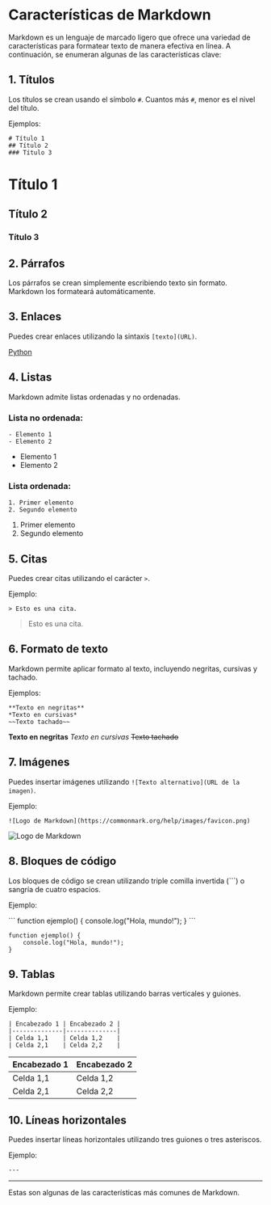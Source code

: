 
# Características de Markdown

Markdown es un lenguaje de marcado ligero que ofrece una variedad de características para formatear texto de manera efectiva en línea. A continuación, se enumeran algunas de las características clave:

## 1. Títulos

Los títulos se crean usando el símbolo `#`. Cuantos más `#`, menor es el nivel del título.

Ejemplos:
```
# Título 1
## Título 2
### Título 3
```
# Título 1
## Título 2
### Título 3


## 2. Párrafos

Los párrafos se crean simplemente escribiendo texto sin formato. Markdown los formateará automáticamente.


## 3. Enlaces

Puedes crear enlaces utilizando la sintaxis `[texto](URL)`.

[Python](https://www.python.comhttps://www.python.org/downloads/)

## 4. Listas

Markdown admite listas ordenadas y no ordenadas.

### Lista no ordenada:
```
- Elemento 1
- Elemento 2
```
- Elemento 1
- Elemento 2
### Lista ordenada:
```
1. Primer elemento
2. Segundo elemento
```
1. Primer elemento
2. Segundo elemento

## 5. Citas

Puedes crear citas utilizando el carácter `>`.

Ejemplo:
```
> Esto es una cita.
```
> Esto es una cita.
## 6. Formato de texto

Markdown permite aplicar formato al texto, incluyendo negritas, cursivas y tachado.

Ejemplos:
```
**Texto en negritas**
*Texto en cursivas*
~~Texto tachado~~
```
**Texto en negritas**
*Texto en cursivas*
~~Texto tachado~~

## 7. Imágenes

Puedes insertar imágenes utilizando `![Texto alternativo](URL de la imagen)`.

Ejemplo:
```
![Logo de Markdown](https://commonmark.org/help/images/favicon.png)
```
![Logo de Markdown](https://commonmark.org/help/images/favicon.png)

## 8. Bloques de código

Los bloques de código se crean utilizando triple comilla invertida (\`\`\`) o sangría de cuatro espacios.

Ejemplo:

\```
function ejemplo() {
    console.log("Hola, mundo!");
}
\```

```
function ejemplo() {
    console.log("Hola, mundo!");
}
```
## 9. Tablas

Markdown permite crear tablas utilizando barras verticales y guiones.

Ejemplo:
```
| Encabezado 1 | Encabezado 2 |
|--------------|--------------|
| Celda 1,1    | Celda 1,2    |
| Celda 2,1    | Celda 2,2    |
```
| Encabezado 1 | Encabezado 2 |
|--------------|--------------|
| Celda 1,1    | Celda 1,2    |
| Celda 2,1    | Celda 2,2    |

## 10. Líneas horizontales

Puedes insertar líneas horizontales utilizando tres guiones o tres asteriscos.

Ejemplo:
```
---
```
---

Estas son algunas de las características más comunes de Markdown. 